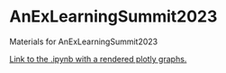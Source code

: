 # AnExLearningSummit2023
Materials for AnExLearningSummit2023

[Link to the .ipynb with a rendered plotly graphs.](https://nbviewer.org/github/PollyTikhonova/AnExLearningSummit2023/blob/main/Plotly%20101%20Building%20Interactive%20plots%20in%20Python.ipynb)
